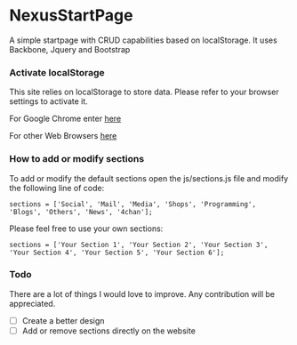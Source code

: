 # NexusStartPage
A simple startpage with CRUD capabilities based on localStorage. It uses Backbone, Jquery and Bootstrap

### Activate localStorage
This site relies on localStorage to store data. Please refer to your browser settings to activate it. 

For Google Chrome enter [here](https://techglimpse.com/enable-localstorage-support-google-chrome-browser/)

For other Web Browsers [here](https://mid.as/kb/article/00103)

### How to add or modify sections
To add or modify the default sections open the js/sections.js file and modify the following line of code:

```
sections = ['Social', 'Mail', 'Media', 'Shops', 'Programming', 'Blogs', 'Others', 'News', '4chan'];
```

Please feel free to use your own sections:

```
sections = ['Your Section 1', 'Your Section 2', 'Your Section 3', 'Your Section 4', 'Your Section 5', 'Your Section 6'];
```

### Todo
There are a lot of things I would love to improve. Any contribution will be appreciated.

- [ ] Create a better design
- [ ] Add or remove sections directly on the website
